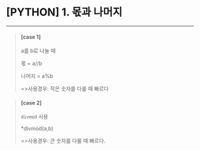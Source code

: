 # [PYTHON] 1. 몫과 나머지

--------------------------

>#### [case 1]
>
>a를 b로 나눌 때
>
>몫 = a//b
>
>나머지 = a%b
>
>=>사용경우: 작은 숫자를 다룰 때 빠르다

>#### [case 2]
>
>```divmod``` 사용
>
>*divmod(a,b)
>
>=>사용경우: 큰 숫자를 다룰 때 빠르다.

